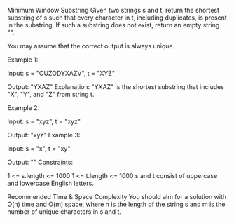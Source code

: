 Minimum Window Substring
Given two strings s and t, return the shortest substring of s such that every character in t, including duplicates, is present in the substring. If such a substring does not exist, return an empty string "".

You may assume that the correct output is always unique.

Example 1:

Input: s = "OUZODYXAZV", t = "XYZ"

Output: "YXAZ"
Explanation: "YXAZ" is the shortest substring that includes "X", "Y", and "Z" from string t.

Example 2:

Input: s = "xyz", t = "xyz"

Output: "xyz"
Example 3:

Input: s = "x", t = "xy"

Output: ""
Constraints:

1 <= s.length <= 1000
1 <= t.length <= 1000
s and t consist of uppercase and lowercase English letters.


Recommended Time & Space Complexity
You should aim for a solution with O(n) time and O(m) space, where n is the length of the string s and m is the number of unique characters in s and t.